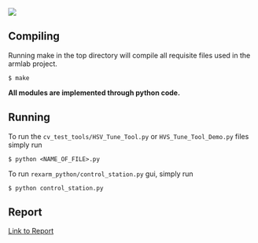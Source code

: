 
![](./media/armlab.gif)

## Compiling

Running make in the top directory will compile all requisite files used in the armlab project.

```
$ make
```

**All modules are implemented through python code.**

## Running

To run the `cv_test_tools/HSV_Tune_Tool.py` or `HVS_Tune_Tool_Demo.py` files simply run

```
$ python <NAME_OF_FILE>.py
```

To run `rexarm_python/control_station.py` gui, simply run

```
$ python control_station.py
```

## Report

[Link to Report](docs/armlab-report.pdf)
